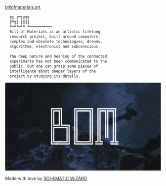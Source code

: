[billofmaterials.art](https://billofmaterials.art)

```
  ╔╗ ╔═╗╔╦╗
  ╠╩╗║ ║║║║
  ╚═╝╚═╝╩ ╩══════════
  Bill of Materials is an artistic lifelong
  research project, built around computers,
  complex and obsolete technologies, dreams,
  algorithms, electronics and subconscious.

  The deep nature and meaning of the conducted
  experiments has not been communicated to the
  public, but one can grasp some pieces of
  intelligence about deeper layers of the
  project by studying its details.
```
![billofmaterials](/profile/bom.png)

Made with love by [SCHEMATiC WiZARD](https://linktr.ee/schematicwizard)
